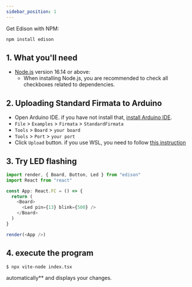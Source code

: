 ```yaml
---
sidebar_position: 1
---
```

Get Edison with NPM:

```bash
npm install edison
```

## 1. What you'll need

- [Node.js](https://nodejs.org/en/download/) version 16.14 or above:
  - When installing Node.js, you are recommended to check all checkboxes related to dependencies.


## 2. Uploading Standard Firmata to Arduino

- Open Arduino IDE. if you have not install that, [install Arduino IDE](https://www.arduino.cc/en/software).
- `File` > `Examples` > `Firmata` > `StandardFirmata`
- `Tools` > `Board` > `your board`
- `Tools` > `Port` > `your port`
- Click `Upload` button.
if you use WSL, you need to follow [this instruction](/docs/Getting%20Started/How%20to%20WSL)
## 3. Try LED flashing

```ts title="index.tsx"
import render, { Board, Button, Led } from "edison"
import React from "react"

const App: React.FC = () => {
  return (
    <Board>
      <Led pin={13} blink={500} />
    </Board>
  )
}

render(<App />)
```

## 4. execute the program

```bash
$ npx vite-node index.tsx
```

automatically\*\* and displays your changes.
